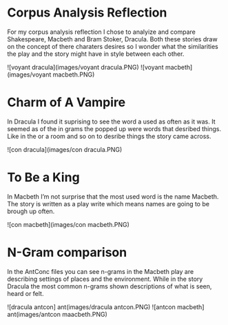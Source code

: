 # Corpus Analysis Reflection

For my corpus analysis reflection I chose to analyize and compare Shakespeare, Macbeth and Bram Stoker, Dracula. Both these stories draw on the concept of there charaters desires so I wonder what the similarities the play and the story might have in style between each other.

![voyant dracula](images/voyant dracula.PNG) ![voyant macbeth](images/voyant macbeth.PNG)

# Charm of A Vampire
In Dracula I found it suprising to see the word a used as often as it was. It seemed as of the in grams the popped up were words that desribed things. Like in the or a room and so on to desribe things the story came across. 

![con dracula](images/con dracula.PNG)

# To Be a King

In Macbeth I’m not surprise that the most used word is the name Macbeth. The story is written as a play write which means names are going to be brough up often. 

![con macbeth](images/con macbeth.PNG)

# N-Gram comparison
In the AntConc files you can see n-grams in the Macbeth play are describing settings of places and the environment. While in the story Dracula the most common n-grams shown descriptions of what is seen, heard or felt. 

![dracula antcon] ant(images/dracula antcon.PNG) ![antcon macbeth] ant(images/antcon maacbeth.PNG)
